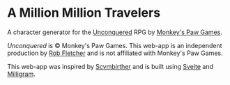 # A Million Million Travelers

A character generator for the [Unconquered](https://monkeys-paw-games.itch.io/unconquered-free-artless-edition) RPG by [Monkey's Paw Games](https://monkeyspawgames.com/).

_Unconquered_ is © Monkey's Paw Games. This web-app is an independent production by [Rob Fletcher](https://twitter.com/_fletchr) and is not affiliated with Monkey's Paw Games.

This web-app was inspired by [Scvmbirther](https://scvmbirther.makedatanotlore.dev/) and is built using [Svelte](https://svelte.dev/) and [Milligram](https://milligram.io/).
